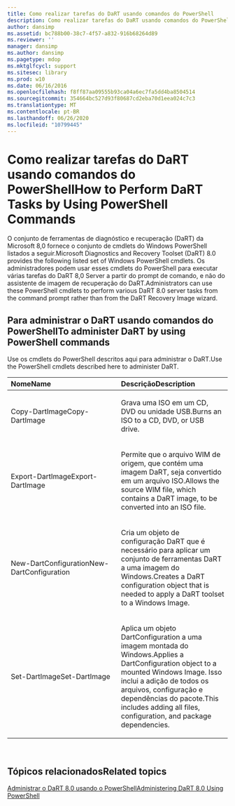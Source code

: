 ```yaml
---
title: Como realizar tarefas do DaRT usando comandos do PowerShell
description: Como realizar tarefas do DaRT usando comandos do PowerShell
author: dansimp
ms.assetid: bc788b00-38c7-4f57-a832-916b68264d89
ms.reviewer: ''
manager: dansimp
ms.author: dansimp
ms.pagetype: mdop
ms.mktglfcycl: support
ms.sitesec: library
ms.prod: w10
ms.date: 06/16/2016
ms.openlocfilehash: f8ff87aa09555b93ca04a6ec7fa5dd4ba8504514
ms.sourcegitcommit: 354664bc527d93f80687cd2eba70d1eea024c7c3
ms.translationtype: MT
ms.contentlocale: pt-BR
ms.lasthandoff: 06/26/2020
ms.locfileid: "10799445"
---
```

# <span data-ttu-id="08702-103">Como realizar tarefas do DaRT usando comandos do PowerShell</span><span class="sxs-lookup"><span data-stu-id="08702-103">How to Perform DaRT Tasks by Using PowerShell Commands</span></span>


<span data-ttu-id="08702-104">O conjunto de ferramentas de diagnóstico e recuperação (DaRT) da Microsoft 8,0 fornece o conjunto de cmdlets do Windows PowerShell listados a seguir.</span><span class="sxs-lookup"><span data-stu-id="08702-104">Microsoft Diagnostics and Recovery Toolset (DaRT) 8.0 provides the following listed set of Windows PowerShell cmdlets.</span></span> <span data-ttu-id="08702-105">Os administradores podem usar esses cmdlets do PowerShell para executar várias tarefas do DaRT 8,0 Server a partir do prompt de comando, e não do assistente de imagem de recuperação do DaRT.</span><span class="sxs-lookup"><span data-stu-id="08702-105">Administrators can use these PowerShell cmdlets to perform various DaRT 8.0 server tasks from the command prompt rather than from the DaRT Recovery Image wizard.</span></span>

## <span data-ttu-id="08702-106">Para administrar o DaRT usando comandos do PowerShell</span><span class="sxs-lookup"><span data-stu-id="08702-106">To administer DaRT by using PowerShell commands</span></span>


<span data-ttu-id="08702-107">Use os cmdlets do PowerShell descritos aqui para administrar o DaRT.</span><span class="sxs-lookup"><span data-stu-id="08702-107">Use the PowerShell cmdlets described here to administer DaRT.</span></span>

<table>
<colgroup>
<col width="50%" />
<col width="50%" />
</colgroup>
<thead>
<tr class="header">
<th align="left"><span data-ttu-id="08702-108">Nome</span><span class="sxs-lookup"><span data-stu-id="08702-108">Name</span></span></th>
<th align="left"><span data-ttu-id="08702-109">Descrição</span><span class="sxs-lookup"><span data-stu-id="08702-109">Description</span></span></th>
</tr>
</thead>
<tbody>
<tr class="odd">
<td align="left"><p><span data-ttu-id="08702-110">Copy-DartImage</span><span class="sxs-lookup"><span data-stu-id="08702-110">Copy-DartImage</span></span></p></td>
<td align="left"><p><span data-ttu-id="08702-111">Grava uma ISO em um CD, DVD ou unidade USB.</span><span class="sxs-lookup"><span data-stu-id="08702-111">Burns an ISO to a CD, DVD, or USB drive.</span></span></p></td>
</tr>
<tr class="even">
<td align="left"><p><span data-ttu-id="08702-112">Export-DartImage</span><span class="sxs-lookup"><span data-stu-id="08702-112">Export-DartImage</span></span></p></td>
<td align="left"><p><span data-ttu-id="08702-113">Permite que o arquivo WIM de origem, que contém uma imagem DaRT, seja convertido em um arquivo ISO.</span><span class="sxs-lookup"><span data-stu-id="08702-113">Allows the source WIM file, which contains a DaRT image, to be converted into an ISO file.</span></span></p></td>
</tr>
<tr class="odd">
<td align="left"><p><span data-ttu-id="08702-114">New-DartConfiguration</span><span class="sxs-lookup"><span data-stu-id="08702-114">New-DartConfiguration</span></span></p></td>
<td align="left"><p><span data-ttu-id="08702-115">Cria um objeto de configuração DaRT que é necessário para aplicar um conjunto de ferramentas DaRT a uma imagem do Windows.</span><span class="sxs-lookup"><span data-stu-id="08702-115">Creates a DaRT configuration object that is needed to apply a DaRT toolset to a Windows Image.</span></span></p></td>
</tr>
<tr class="even">
<td align="left"><p><span data-ttu-id="08702-116">Set-DartImage</span><span class="sxs-lookup"><span data-stu-id="08702-116">Set-DartImage</span></span></p></td>
<td align="left"><p><span data-ttu-id="08702-117">Aplica um objeto DartConfiguration a uma imagem montada do Windows.</span><span class="sxs-lookup"><span data-stu-id="08702-117">Applies a DartConfiguration object to a mounted Windows Image.</span></span> <span data-ttu-id="08702-118">Isso inclui a adição de todos os arquivos, configuração e dependências do pacote.</span><span class="sxs-lookup"><span data-stu-id="08702-118">This includes adding all files, configuration, and package dependencies.</span></span></p></td>
</tr>
</tbody>
</table>

 

## <span data-ttu-id="08702-119">Tópicos relacionados</span><span class="sxs-lookup"><span data-stu-id="08702-119">Related topics</span></span>


[<span data-ttu-id="08702-120">Administrar o DaRT 8.0 usando o PowerShell</span><span class="sxs-lookup"><span data-stu-id="08702-120">Administering DaRT 8.0 Using PowerShell</span></span>](administering-dart-80-using-powershell-dart-8.md)

 

 





